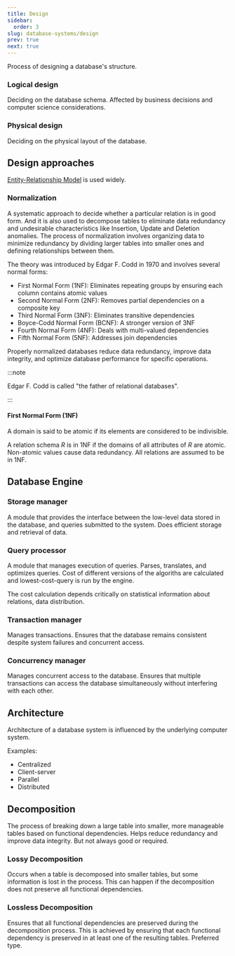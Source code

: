 ```yaml
---
title: Design
sidebar:
  order: 3
slug: database-systems/design
prev: true
next: true
---
```


Process of designing a database's structure.

### Logical design
Deciding on the database schema. Affected by business decisions and computer science considerations.

### Physical design

Deciding on the physical layout of the database.

## Design approaches

[Entity-Relationship Model](/database-systems/data-models/#entity-relationship-model) is used widely.


### Normalization
A systematic approach to decide whether a particular relation is in good form. And it is also used to decompose tables to eliminate data redundancy and undesirable characteristics like Insertion, Update and Deletion anomalies. The process of normalization involves organizing data to minimize redundancy by dividing larger tables into smaller ones and defining relationships between them.

The theory was introduced by Edgar F. Codd in 1970 and involves several normal forms:

- First Normal Form (1NF): Eliminates repeating groups by ensuring each column contains atomic values
- Second Normal Form (2NF): Removes partial dependencies on a composite key
- Third Normal Form (3NF): Eliminates transitive dependencies
- Boyce-Codd Normal Form (BCNF): A stronger version of 3NF
- Fourth Normal Form (4NF): Deals with multi-valued dependencies
- Fifth Normal Form (5NF): Addresses join dependencies

Properly normalized databases reduce data redundancy, improve data integrity, and optimize database performance for specific operations.

:::note

Edgar F. Codd is called "the father of relational databases".

:::

#### First Normal Form (1NF)

A domain is said to be atomic if its elements are considered to be indivisible.

A relation schema $R$ is in 1NF if the domains of all attributes of $R$ are atomic. Non-atomic values cause data redundancy. All relations are assumed to be in 1NF.

## Database Engine

### Storage manager

A module that provides the interface between the low-level data stored in the database, and queries submitted to the system. Does efficient storage and retrieval of data.

### Query processor

A module that manages execution of queries. Parses, translates, and optimizes queries. Cost of different versions of the algoriths are calculated and lowest-cost-query is run by the engine.

The cost calculation depends critically on statistical information about relations, data distribution. 

### Transaction manager

Manages transactions. Ensures that the database remains consistent despite system failures and concurrent access.

### Concurrency manager

Manages concurrent access to the database. Ensures that multiple transactions can access the database simultaneously without interfering with each other.

## Architecture

Architecture of a database system is influenced by the underlying computer system.

Examples:
- Centralized
- Client-server
- Parallel
- Distributed

## Decomposition

The process of breaking down a large table into smaller, more manageable tables based on functional dependencies. Helps reduce redundancy and improve data integrity. But not always good or required.

### Lossy Decomposition

Occurs when a table is decomposed into smaller tables, but some information is lost in the process. This can happen if the decomposition does not preserve all functional dependencies.

### Lossless Decomposition

Ensures that all functional dependencies are preserved during the decomposition process. This is achieved by ensuring that each functional dependency is preserved in at least one of the resulting tables. Preferred type.
